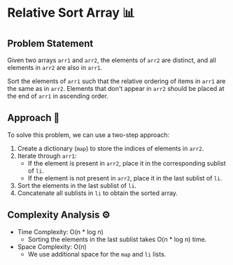 # Relative Sort Array 📊

## Problem Statement

Given two arrays `arr1` and `arr2`, the elements of `arr2` are distinct, and all elements in `arr2` are also in `arr1`.

Sort the elements of `arr1` such that the relative ordering of items in `arr1` are the same as in `arr2`. Elements that don't appear in `arr2` should be placed at the end of `arr1` in ascending order.

## Approach 🚀

To solve this problem, we can use a two-step approach:

1. Create a dictionary (`map`) to store the indices of elements in `arr2`.
2. Iterate through `arr1`:
   - If the element is present in `arr2`, place it in the corresponding sublist of `li`.
   - If the element is not present in `arr2`, place it in the last sublist of `li`.
3. Sort the elements in the last sublist of `li`.
4. Concatenate all sublists in `li` to obtain the sorted array.

## Complexity Analysis ⚙️

- Time Complexity: O(n * log n)
  - Sorting the elements in the last sublist takes O(n * log n) time.
- Space Complexity: O(n)
  - We use additional space for the `map` and `li` lists.
